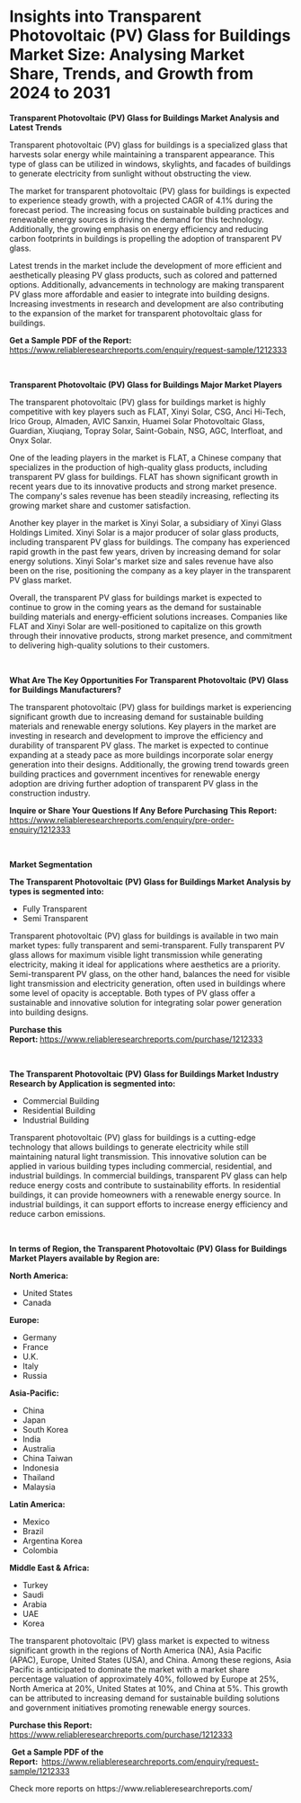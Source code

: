<p><h1>Insights into Transparent Photovoltaic (PV) Glass for Buildings Market Size: Analysing Market Share, Trends, and Growth from 2024 to 2031</h1></p><p><strong>Transparent Photovoltaic (PV) Glass for Buildings Market Analysis and Latest Trends</strong></p>
<p><p>Transparent photovoltaic (PV) glass for buildings is a specialized glass that harvests solar energy while maintaining a transparent appearance. This type of glass can be utilized in windows, skylights, and facades of buildings to generate electricity from sunlight without obstructing the view. </p><p>The market for transparent photovoltaic (PV) glass for buildings is expected to experience steady growth, with a projected CAGR of 4.1% during the forecast period. The increasing focus on sustainable building practices and renewable energy sources is driving the demand for this technology. Additionally, the growing emphasis on energy efficiency and reducing carbon footprints in buildings is propelling the adoption of transparent PV glass.</p><p>Latest trends in the market include the development of more efficient and aesthetically pleasing PV glass products, such as colored and patterned options. Additionally, advancements in technology are making transparent PV glass more affordable and easier to integrate into building designs. Increasing investments in research and development are also contributing to the expansion of the market for transparent photovoltaic glass for buildings.</p></p>
<p><strong>Get a Sample PDF of the Report:&nbsp;</strong> <a href="https://www.reliableresearchreports.com/enquiry/request-sample/1212333">https://www.reliableresearchreports.com/enquiry/request-sample/1212333</a></p>
<p>&nbsp;</p>
<p><strong>Transparent Photovoltaic (PV) Glass for Buildings Major Market Players</strong></p>
<p><p>The transparent photovoltaic (PV) glass for buildings market is highly competitive with key players such as FLAT, Xinyi Solar, CSG, Anci Hi-Tech, Irico Group, Almaden, AVIC Sanxin, Huamei Solar Photovoltaic Glass, Guardian, Xiuqiang, Topray Solar, Saint-Gobain, NSG, AGC, Interfloat, and Onyx Solar.</p><p>One of the leading players in the market is FLAT, a Chinese company that specializes in the production of high-quality glass products, including transparent PV glass for buildings. FLAT has shown significant growth in recent years due to its innovative products and strong market presence. The company's sales revenue has been steadily increasing, reflecting its growing market share and customer satisfaction.</p><p>Another key player in the market is Xinyi Solar, a subsidiary of Xinyi Glass Holdings Limited. Xinyi Solar is a major producer of solar glass products, including transparent PV glass for buildings. The company has experienced rapid growth in the past few years, driven by increasing demand for solar energy solutions. Xinyi Solar's market size and sales revenue have also been on the rise, positioning the company as a key player in the transparent PV glass market.</p><p>Overall, the transparent PV glass for buildings market is expected to continue to grow in the coming years as the demand for sustainable building materials and energy-efficient solutions increases. Companies like FLAT and Xinyi Solar are well-positioned to capitalize on this growth through their innovative products, strong market presence, and commitment to delivering high-quality solutions to their customers.</p></p>
<p>&nbsp;</p>
<p><strong>What Are The Key Opportunities For Transparent Photovoltaic (PV) Glass for Buildings Manufacturers?</strong></p>
<p><p>The transparent photovoltaic (PV) glass for buildings market is experiencing significant growth due to increasing demand for sustainable building materials and renewable energy solutions. Key players in the market are investing in research and development to improve the efficiency and durability of transparent PV glass. The market is expected to continue expanding at a steady pace as more buildings incorporate solar energy generation into their designs. Additionally, the growing trend towards green building practices and government incentives for renewable energy adoption are driving further adoption of transparent PV glass in the construction industry.</p></p>
<p><strong>Inquire or Share Your Questions If Any Before Purchasing This Report:</strong> <a href="https://www.reliableresearchreports.com/enquiry/pre-order-enquiry/1212333">https://www.reliableresearchreports.com/enquiry/pre-order-enquiry/1212333</a></p>
<p>&nbsp;</p>
<p><strong>Market Segmentation</strong></p>
<p><strong>The Transparent Photovoltaic (PV) Glass for Buildings Market Analysis by types is segmented into:</strong></p>
<p><ul><li>Fully Transparent</li><li>Semi Transparent</li></ul></p>
<p><p>Transparent photovoltaic (PV) glass for buildings is available in two main market types: fully transparent and semi-transparent. Fully transparent PV glass allows for maximum visible light transmission while generating electricity, making it ideal for applications where aesthetics are a priority. Semi-transparent PV glass, on the other hand, balances the need for visible light transmission and electricity generation, often used in buildings where some level of opacity is acceptable. Both types of PV glass offer a sustainable and innovative solution for integrating solar power generation into building designs.</p></p>
<p><strong>Purchase this Report:&nbsp;</strong><a href="https://www.reliableresearchreports.com/purchase/1212333">https://www.reliableresearchreports.com/purchase/1212333</a></p>
<p>&nbsp;</p>
<p><strong>The Transparent Photovoltaic (PV) Glass for Buildings Market Industry Research by Application is segmented into:</strong></p>
<p><ul><li>Commercial Building</li><li>Residential Building</li><li>Industrial Building</li></ul></p>
<p><p>Transparent photovoltaic (PV) glass for buildings is a cutting-edge technology that allows buildings to generate electricity while still maintaining natural light transmission. This innovative solution can be applied in various building types including commercial, residential, and industrial buildings. In commercial buildings, transparent PV glass can help reduce energy costs and contribute to sustainability efforts. In residential buildings, it can provide homeowners with a renewable energy source. In industrial buildings, it can support efforts to increase energy efficiency and reduce carbon emissions.</p></p>
<p>&nbsp;</p>
<p><strong>In terms of Region, the Transparent Photovoltaic (PV) Glass for Buildings Market Players available by Region are:</strong></p>
<p>
    <p> <strong> North America: </strong>
        <ul>
            <li>United States</li>
            <li>Canada</li>
        </ul>
        </p> 
    <p> <strong> Europe: </strong>
        <ul>
            <li>Germany</li>
            <li>France</li>
            <li>U.K.</li>
            <li>Italy</li>
            <li>Russia</li>
        </ul>
        </p> 
    <p> <strong> Asia-Pacific: </strong>
        <ul>
            <li>China</li>
            <li>Japan</li>
            <li>South Korea</li>
            <li>India</li>
            <li>Australia</li>
            <li>China Taiwan</li>
            <li>Indonesia</li>
            <li>Thailand</li>
            <li>Malaysia</li>
        </ul>
        </p> 
    <p> <strong> Latin America: </strong>
        <ul>
            <li>Mexico</li>
            <li>Brazil</li>
            <li>Argentina Korea</li>
            <li>Colombia</li>
        </ul>
        </p> 
    <p> <strong> Middle East & Africa: </strong>
        <ul>
            <li>Turkey</li>
            <li>Saudi</li>
            <li>Arabia</li>
            <li>UAE</li>
            <li>Korea</li>
        </ul>
    </p>
    </p>
<p><p>The transparent photovoltaic (PV) glass market is expected to witness significant growth in the regions of North America (NA), Asia Pacific (APAC), Europe, United States (USA), and China. Among these regions, Asia Pacific is anticipated to dominate the market with a market share percentage valuation of approximately 40%, followed by Europe at 25%, North America at 20%, United States at 10%, and China at 5%. This growth can be attributed to increasing demand for sustainable building solutions and government initiatives promoting renewable energy sources.</p></p>
<p><strong>Purchase this Report: </strong><a href="https://www.reliableresearchreports.com/purchase/1212333">https://www.reliableresearchreports.com/purchase/1212333</a></p>
<p>&nbsp;<strong>Get a Sample PDF of the Report:&nbsp;&nbsp;</strong><a href="https://www.reliableresearchreports.com/enquiry/request-sample/1212333">https://www.reliableresearchreports.com/enquiry/request-sample/1212333</a></p>
<p><strong></strong></p>
<p>Check more reports on https://www.reliableresearchreports.com/</p>